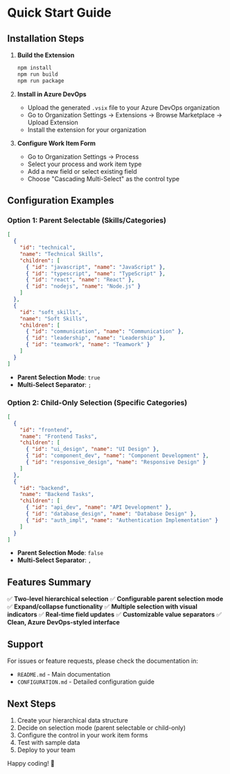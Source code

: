 # Quick Start Guide

## Installation Steps

1. **Build the Extension**
   ```bash
   npm install
   npm run build
   npm run package
   ```

2. **Install in Azure DevOps**
   - Upload the generated `.vsix` file to your Azure DevOps organization
   - Go to Organization Settings → Extensions → Browse Marketplace → Upload Extension
   - Install the extension for your organization

3. **Configure Work Item Form**
   - Go to Organization Settings → Process
   - Select your process and work item type
   - Add a new field or select existing field
   - Choose "Cascading Multi-Select" as the control type

## Configuration Examples

### Option 1: Parent Selectable (Skills/Categories)
```json
[
  {
    "id": "technical",
    "name": "Technical Skills",
    "children": [
      { "id": "javascript", "name": "JavaScript" },
      { "id": "typescript", "name": "TypeScript" },
      { "id": "react", "name": "React" },
      { "id": "nodejs", "name": "Node.js" }
    ]
  },
  {
    "id": "soft_skills",
    "name": "Soft Skills",
    "children": [
      { "id": "communication", "name": "Communication" },
      { "id": "leadership", "name": "Leadership" },
      { "id": "teamwork", "name": "Teamwork" }
    ]
  }
]
```
- **Parent Selection Mode**: `true`
- **Multi-Select Separator**: `;`

### Option 2: Child-Only Selection (Specific Categories)
```json
[
  {
    "id": "frontend",
    "name": "Frontend Tasks",
    "children": [
      { "id": "ui_design", "name": "UI Design" },
      { "id": "component_dev", "name": "Component Development" },
      { "id": "responsive_design", "name": "Responsive Design" }
    ]
  },
  {
    "id": "backend",
    "name": "Backend Tasks",
    "children": [
      { "id": "api_dev", "name": "API Development" },
      { "id": "database_design", "name": "Database Design" },
      { "id": "auth_impl", "name": "Authentication Implementation" }
    ]
  }
]
```
- **Parent Selection Mode**: `false`
- **Multi-Select Separator**: `,`

## Features Summary

✅ **Two-level hierarchical selection**
✅ **Configurable parent selection mode**
✅ **Expand/collapse functionality**
✅ **Multiple selection with visual indicators**
✅ **Real-time field updates**
✅ **Customizable value separators**
✅ **Clean, Azure DevOps-styled interface**

## Support

For issues or feature requests, please check the documentation in:
- `README.md` - Main documentation
- `CONFIGURATION.md` - Detailed configuration guide

## Next Steps

1. Create your hierarchical data structure
2. Decide on selection mode (parent selectable or child-only)
3. Configure the control in your work item forms
4. Test with sample data
5. Deploy to your team

Happy coding! 🚀
